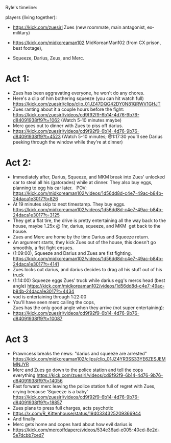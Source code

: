Ryle's timeline:

players (living together):

-   https://kick.com/zuesirl Zues (new roommate, main antagonist, ex-military)

-   <https://kick.com/midkoreaman102> MidKoreanMan102 (from CX prison, best footage),

-   Squeeze, Darius, Zeus, and Merc.

# Act 1:

-   Zues has been aggravating everyone, he won't do any chores.   
-   Here's a clip of him bothering squeeze (you can hit watch full) <https://kick.com/zuesirl/clips/clip_01JZ47DQG42DY0N81QRWV1GHJT> 
-   Zues ranting about it a couple hours before the fight:\
    <https://kick.com/zuesirl/videos/cd9f92f9-6b14-4d76-9b76-d84091938ff9?t=1062>
(Watch 5-10 minutes maybe)
-   Merc goes out to dinner with Zues to piss off darius. 
-   <https://kick.com/zuesirl/videos/cd9f92f9-6b14-4d76-9b76-d84091938ff9?t=4523>
(Watch 5-10 minutes; @1:17:30 you'll see Darius peeking through the window while they're at dinner)

# Act 2:

-   Immediately after, Darius, Squeeze, and MKM break into Zues' unlocked car to steal all his (gatorades) while at dinner. They also buy eggs, planning to egg his car later.   POV: <https://kick.com/midkoreaman102/videos/1d56dd8d-c4e7-49ac-b84b-24daca1e3017?t=826> 
-   At 19 minutes skip to next timestamp. They buy eggs. <https://kick.com/midkoreaman102/videos/1d56dd8d-c4e7-49ac-b84b-24daca1e3017?t=3125> 
-   They get a flat tire, the drive is pretty entertaining all the way back to the house, maybe 1.25x @ 1hr, darius, squeeze, and MKM  get back to the house.
-   Zues and Merc are home by the time Darius and Squeeze return.
-   An argument starts, they kick Zues out of the house, this doesn't go smoothly, a fist fight ensues. 
-   (1:09:00), Squeeze and Darius and Zues are fist fighting.  <https://kick.com/midkoreaman102/videos/1d56dd8d-c4e7-49ac-b84b-24daca1e3017?t=4141> 
-   Zues locks out darius, and darius decides to drag all his stuff out of his truck
-   (1:14:00) Squeeze eggs Zues' truck while darius egg's mercs head (best angle) <https://kick.com/midkoreaman102/videos/1d56dd8d-c4e7-49ac-b84b-24daca1e3017?t=4434>
-   vod is entertaining through 1:22:00
-   You'll have seen merc calling the cops,\
    Zues has the only good angle when they arrive (not super entertaining):
-   <https://kick.com/zuesirl/videos/cd9f92f9-6b14-4d76-9b76-d84091938ff9?t=10087> 
# Act 3

-   Prawncess breaks the news: "darius and squeeze are arrested" <https://kick.com/midkoreaman102/clips/clip_01JZ4YR3SS33YE6ZESJEMMNJYR> 
-   Merc and Zues go down to the police station and tell the cops everything <https://kick.com/zuesirl/videos/cd9f92f9-6b14-4d76-9b76-d84091938ff9?t=14056>
-   Fast forward merc leaving the police station full of regret with Zues, crying because 'Squeeze is a baby' <https://kick.com/zuesirl/videos/cd9f92f9-6b14-4d76-9b76-d84091938ff9?t=18857>
-   Zues plans to press full charges, acts psychotic
-  <https://x.com/R_Kittenhouse/status/1940334325209366944>
-   And finally 
-   Merc gets home and copes hard about how evil darius is
-   <https://kick.com/mercoffdaperc/videos/534e36ad-e005-40cd-8e2d-5e7dcbb7ced7>
